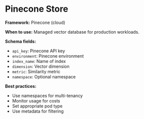 # Pinecone Store

**Framework:** Pinecone (cloud)

**When to use:** Managed vector database for production workloads.

**Schema fields:**
- `api_key`: Pinecone API key
- `environment`: Pinecone environment
- `index_name`: Name of index
- `dimension`: Vector dimension
- `metric`: Similarity metric
- `namespace`: Optional namespace

**Best practices:**
- Use namespaces for multi-tenancy
- Monitor usage for costs
- Set appropriate pod type
- Use metadata for filtering